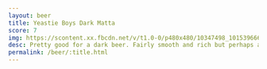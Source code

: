 ```yaml
---
layout: beer
title: Yeastie Boys Dark Matta
score: 7
img: https://scontent.xx.fbcdn.net/v/t1.0-0/p480x480/10347498_10153966651168745_482800618815663484_n.jpg?oh=bb9de5cb5dfc4a2c745871b0bd06f51b&oe=586AA3EC
desc: Pretty good for a dark beer. Fairly smooth and rich but perhaps a little too bitter
permalink: /beer/:title.html
---
```

